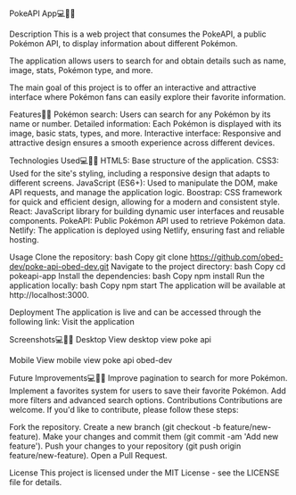 PokeAPI App💻👨‍💻 


Description This is a web project that consumes the PokeAPI, a public Pokémon API, to display information about different Pokémon.

The application allows users to search for and obtain details such as name, image, stats, Pokémon type, and more.

The main goal of this project is to offer an interactive and attractive interface where Pokémon fans can easily explore their favorite information.

Features👨‍💻 
Pokémon search: Users can search for any Pokémon by its name or number. 
Detailed information: Each Pokémon is displayed with its image, basic stats, types, and more. 
Interactive interface: Responsive and attractive design ensures a smooth experience across different devices.

Technologies Used💻👨‍💻 
HTML5: Base structure of the application. 
CSS3: Used for the site's styling, including a responsive design that adapts to different screens. 
JavaScript (ES6+): Used to manipulate the DOM, make API requests, and manage the application logic. 
Boostrap: CSS framework for quick and efficient design, allowing for a modern and consistent style. 
React: JavaScript library for building dynamic user interfaces and reusable components. 
PokeAPI: Public Pokémon API used to retrieve Pokémon data. 
Netlify: The application is deployed using Netlify, ensuring fast and reliable hosting. 



Usage Clone the repository: bash Copy git clone https://github.com/obed-dev/poke-api-obed-dev.git 
Navigate to the project directory: 
bash Copy cd pokeapi-app 
Install the dependencies: bash Copy npm install 
Run the application locally: bash Copy npm start The application will be available at http://localhost:3000.

Deployment The application is live and can be accessed through the following link: Visit the application

Screenshots💻👨‍💻 Desktop 
View desktop view poke api 

Mobile View 
mobile view poke api obed-dev

Future Improvements💻👨‍💻 Improve pagination to search for more Pokémon. Implement a favorites system for users to save their favorite Pokémon. Add more filters and advanced search options. Contributions Contributions are welcome. If you'd like to contribute, please follow these steps:

Fork the repository. Create a new branch (git checkout -b feature/new-feature). Make your changes and commit them (git commit -am 'Add new feature'). Push your changes to your repository (git push origin feature/new-feature). Open a Pull Request.

License This project is licensed under the MIT License - see the LICENSE file for details.